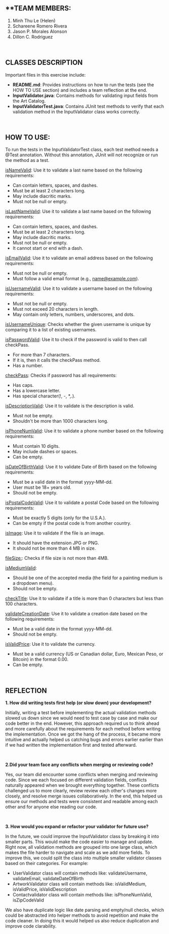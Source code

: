 ## **TEAM MEMBERS:
1. Minh Thu Le (Helen)
2. Schareene Romero Rivera
3. Jason P. Morales Alonson 
4. Dillon C. Rodriguez

<br>

## **CLASSES DESCRIPTION**

Important files in this exercise include:
- **README.md**: Provides instructions on how to run the tests (see the HOW TO USE section) and includes a team reflection at the end.
- **InputValidator.java**: Contains methods for validating input fields from the Art Catalog.
- **InputValidatorTest.java**: Contains JUnit test methods to verify that each validation method in the InputValidator class works correctly.

<br>

## **HOW TO USE**:

To run the tests in the InputValidatorTest class, each test method needs a @Test annotation. Without this annotation, JUnit will not recognize or run the method as a test.

<ins>isNameValid</ins>: Use it to validate a last name based on the following requirements:
- Can contain letters, spaces, and dashes.
- Must be at least 2 characters long.
- May include diacritic marks.
- Must not be null or empty.

<ins>isLastNameValid</ins>: Use it to validate a last name based on the following requirements:
- Can contain letters, spaces, and dashes.
- Must be at least 2 characters long.
- May include diacritic marks.
- Must not be null or empty.
- It cannot start or end with a dash.

<ins>isEmailValid</ins>: Use it to validate an email address based on the following requirements:
- Must not be null or empty.
- Must follow a valid email format (e.g., name@example.com).

<ins>isUsernameValid</ins>: Use it to validate a username based on the following requirements:
- Must not be null or empty.
- Must not exceed 20 characters in length.
- May contain only letters, numbers, underscores, and dots.

<ins>isUsernameUnique</ins>: Checks whether the given username is unique by comparing it to a list of existing usernames.

<ins>isPasswordValid</ins>: Use it to check if the password is valid to then call checkPass.
- For more than 7 characters.
- If it is, then it calls the checkPass method.
- Has a number.

<ins>checkPass</ins>: Checks if password has all requirements:
- Has caps.
- Has a lowercase letter.
- Has special character(!, -, *,.).

<ins>isDescriptionValid</ins>: Use it to validate is the description is valid.
- Must not be empty.
- Shouldn't be more than 1000 characters long.

<ins>isPhoneNumValid</ins>: Use it to validate a phone number based on the following requirements:
- Must contain 10 digits.
- May include dashes or spaces.
- Can be empty.

<ins>isDateOfBirthValid</ins>: Use it to validate Date of Birth based on the following requirements:
- Must be a valid date in the format yyyy-MM-dd.
- User must be 18+ years old. 
- Should not be empty.

<ins>isPostalCodeValid</ins>: Use it to validate a postal Code based on the following requirements:
- Must be exactly 5 digits (only for the U.S.A.).
- Can be empty if the postal code is from another country.

<ins>isImage</ins>: Use it to validate if the file is an image.
- It should have the extension JPG or PNG.
- It should not be more than 4 MB in size.

<ins>fileSize:</ins>: Checks if file size is not more than 4MB.

<ins>isMediumValid</ins>:
- Should be one of the accepted media (the field for a painting medium is a dropdown menu). 
- Should not be empty.

<ins>checkTitle</ins>: Use it to validate if a title is more than 0 characters but less than 100 characters.

<ins>validateCreationDate</ins>: Use it to validate a creation date based on the following requirements:
- Must be a valid date in the format yyyy-MM-dd.
- Should not be empty.

<ins>isValidPrice</ins>: Use it to validate the currency.
- Must be a valid currency (US or Canadian dollar, Euro, Mexican Peso, or Bitcoin) in the format 0.00. 
- Can be empty.

<br>

## **REFLECTION** 
**1. How did writing tests first help (or slow down) your development?**

Initially, writing a test before implementing the actual validation methods slowed us down since we would need to test case by case and make our code better in the end. However, this approach required us to think ahead and more carefully about the requirements for each method before writing the implementation. Once we got the hang of the process, it became more intuitive and actually helped us catching bugs and errors earlier earlier than if we had written the implementation first and tested afterward.

<br>

**2.Did your team face any conflicts when merging or reviewing code?** 

Yes, our team did encounter some conflicts when merging and reviewing code. Since we each focused on different validation fields, conflicts naturally appeared when we brought everything together. These conflicts challenged us to more clearly, review review each other's changes more closely, and resolve merge issues collaboratively. In the end, this helped us  ensure  our methods and tests were consistent and readable among each other and for anyone else reading our code.

<br>

**3. How would you expand or refactor your validator for future use?** 

In the future, we could improve the InputValidator class by breaking it into smaller parts. This would make the code easier to manage and update. Right now, all validation methods are grouped into one large class, which makes the file harder to navigate and scale as we add more fields. To improve this, we could split the class into multiple smaller validator classes based on their categories.
For example: 
- UserValidator class will contain methods like: validateUsername, validateEmail, validateDateOfBirth
- ArtworkValidator class will contain methods like: isValidMedium, isValidPrice, isValidDescription
- Contactvalidator class will contain methods like: isPhoneNumValid, isZipCodeValid

We also have duplicate logic like date parsing and empty/null checks, which  could be abstracted into helper methods to avoid repetition and make the code cleaner. In doing this it would helped us also reduce duplication and improve code clarability. 

